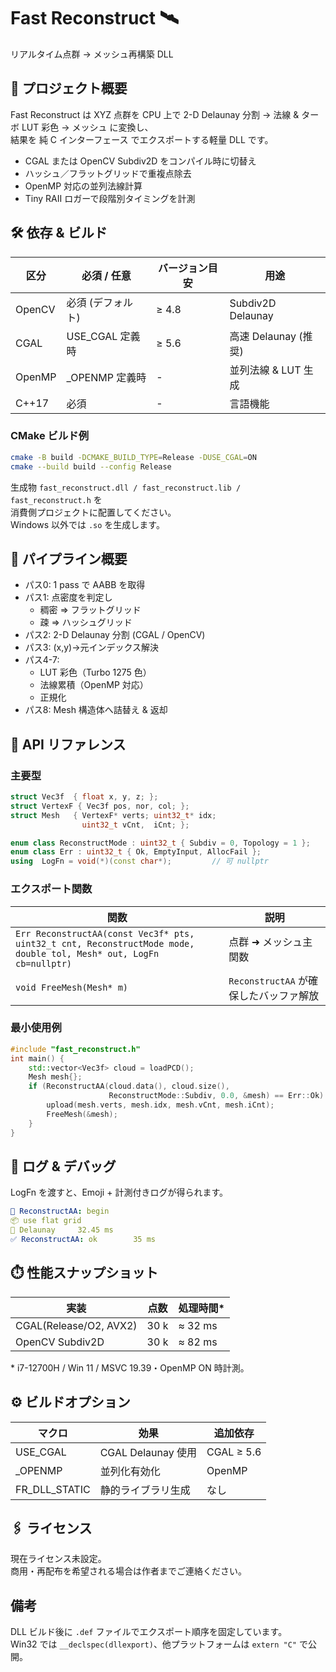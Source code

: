 
# Fast Reconstruct 🛰️
リアルタイム点群 → メッシュ再構築 DLL

## 📡 プロジェクト概要
Fast Reconstruct は XYZ 点群を CPU 上で 2-D Delaunay 分割 → 法線 & ターボ LUT 彩色 → メッシュ に変換し、  
結果を 純 C インターフェース でエクスポートする軽量 DLL です。

- CGAL または OpenCV Subdiv2D をコンパイル時に切替え  
- ハッシュ／フラットグリッドで重複点除去  
- OpenMP 対応の並列法線計算  
- Tiny RAII ロガーで段階別タイミングを計測  

## 🛠️ 依存 & ビルド

| 区分       | 必須 / 任意 | バージョン目安 | 用途               |
|------------|--------------|----------------|--------------------|
| OpenCV     | 必須 (デフォルト) | ≥ 4.8         | Subdiv2D Delaunay |
| CGAL       | USE_CGAL 定義時   | ≥ 5.6         | 高速 Delaunay (推奨) |
| OpenMP     | _OPENMP 定義時   | -             | 並列法線 & LUT 生成 |
| C++17      | 必須           | -             | 言語機能            |

### CMake ビルド例

```bash
cmake -B build -DCMAKE_BUILD_TYPE=Release -DUSE_CGAL=ON
cmake --build build --config Release
```

生成物 `fast_reconstruct.dll / fast_reconstruct.lib / fast_reconstruct.h` を  
消費側プロジェクトに配置してください。  
Windows 以外では `.so` を生成します。

## 🚀 パイプライン概要

- パス0: 1 pass で AABB を取得  
- パス1: 点密度を判定し  
  - 稠密 ⇒ フラットグリッド  
  - 疎 ⇒ ハッシュグリッド  
- パス2: 2-D Delaunay 分割 (CGAL / OpenCV)  
- パス3: (x,y)→元インデックス解決  
- パス4-7:  
  - LUT 彩色（Turbo 1275 色）  
  - 法線累積（OpenMP 対応）  
  - 正規化  
- パス8: Mesh 構造体へ詰替え & 返却  

## 🧩 API リファレンス

### 主要型

```cpp
struct Vec3f  { float x, y, z; };
struct VertexF { Vec3f pos, nor, col; };
struct Mesh   { VertexF* verts; uint32_t* idx;
                uint32_t vCnt,  iCnt; };

enum class ReconstructMode : uint32_t { Subdiv = 0, Topology = 1 };
enum class Err : uint32_t { Ok, EmptyInput, AllocFail };
using  LogFn = void(*)(const char*);         // 可 nullptr
```

### エクスポート関数

| 関数 | 説明 |
|------|------|
| `Err ReconstructAA(const Vec3f* pts, uint32_t cnt, ReconstructMode mode, double tol, Mesh* out, LogFn cb=nullptr)` | 点群 ➜ メッシュ主関数 |
| `void FreeMesh(Mesh* m)` | `ReconstructAA` が確保したバッファ解放 |

### 最小使用例

```cpp
#include "fast_reconstruct.h"
int main() {
    std::vector<Vec3f> cloud = loadPCD();
    Mesh mesh{};
    if (ReconstructAA(cloud.data(), cloud.size(),
                      ReconstructMode::Subdiv, 0.0, &mesh) == Err::Ok) {
        upload(mesh.verts, mesh.idx, mesh.vCnt, mesh.iCnt);
        FreeMesh(&mesh);
    }
}
```

## 📝 ログ & デバッグ

LogFn を渡すと、Emoji + 計測付きログが得られます。

```yaml
🔄 ReconstructAA: begin
📦 use flat grid
🔄 Delaunay     32.45 ms
✅ ReconstructAA: ok        35 ms
```

## ⏱️ 性能スナップショット

| 実装               | 点数    | 処理時間*    |
|--------------------|---------|---------------|
| CGAL(Release/O2, AVX2) | 30 k | ≈ 32 ms       |
| OpenCV Subdiv2D     | 30 k   | ≈ 82 ms       |

\* i7-12700H / Win 11 / MSVC 19.39・OpenMP ON 時計測。

## ⚙️ ビルドオプション

| マクロ        | 効果              | 追加依存      |
|---------------|-------------------|---------------|
| USE_CGAL      | CGAL Delaunay 使用 | CGAL ≥ 5.6    |
| _OPENMP       | 並列化有効化       | OpenMP        |
| FR_DLL_STATIC | 静的ライブラリ生成 | なし          |

## 🖇️ ライセンス

現在ライセンス未設定。  
商用・再配布を希望される場合は作者までご連絡ください。

## 備考

DLL ビルド後に `.def` ファイルでエクスポート順序を固定しています。  
Win32 では `__declspec(dllexport)`、他プラットフォームは `extern "C"` で公開。
